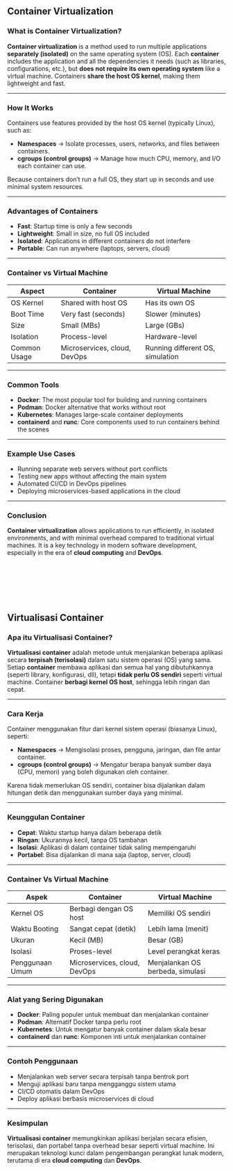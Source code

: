 
## Container Virtualization

### What is Container Virtualization?

**Container virtualization** is a method used to run multiple applications **separately (isolated)** on the same operating system (OS).
Each **container** includes the application and all the dependencies it needs (such as libraries, configurations, etc.), but **does not require its own operating system** like a virtual machine. Containers **share the host OS kernel**, making them lightweight and fast.

---

### How It Works

Containers use features provided by the host OS kernel (typically Linux), such as:

* **Namespaces** → Isolate processes, users, networks, and files between containers.
* **cgroups (control groups)** → Manage how much CPU, memory, and I/O each container can use.

Because containers don’t run a full OS, they start up in seconds and use minimal system resources.

---

### Advantages of Containers

* **Fast**: Startup time is only a few seconds
* **Lightweight**: Small in size, no full OS included
* **Isolated**: Applications in different containers do not interfere
* **Portable**: Can run anywhere (laptops, servers, cloud)

---

### Container vs Virtual Machine

| Aspect       | Container                    | Virtual Machine                  |
| ------------ | ---------------------------- | -------------------------------- |
| OS Kernel    | Shared with host OS          | Has its own OS                   |
| Boot Time    | Very fast (seconds)          | Slower (minutes)                 |
| Size         | Small (MBs)                  | Large (GBs)                      |
| Isolation    | Process-level                | Hardware-level                   |
| Common Usage | Microservices, cloud, DevOps | Running different OS, simulation |

---

### Common Tools

* **Docker**: The most popular tool for building and running containers
* **Podman**: Docker alternative that works without root
* **Kubernetes**: Manages large-scale container deployments
* **containerd** and **runc**: Core components used to run containers behind the scenes

---

### Example Use Cases

* Running separate web servers without port conflicts
* Testing new apps without affecting the main system
* Automated CI/CD in DevOps pipelines
* Deploying microservices-based applications in the cloud

---

### Conclusion

**Container virtualization** allows applications to run efficiently, in isolated environments, and with minimal overhead compared to traditional virtual machines.
It is a key technology in modern software development, especially in the era of **cloud computing** and **DevOps**.

<br/>
<br/>
<br/>
<br/>
<br/>

## Virtualisasi Container

### Apa itu Virtualisasi Container?

**Virtualisasi container** adalah metode untuk menjalankan beberapa aplikasi secara **terpisah (terisolasi)** dalam satu sistem operasi (OS) yang sama.
Setiap **container** membawa aplikasi dan semua hal yang dibutuhkannya (seperti library, konfigurasi, dll), tetapi **tidak perlu OS sendiri** seperti virtual machine. Container **berbagi kernel OS host**, sehingga lebih ringan dan cepat.

---

### Cara Kerja

Container menggunakan fitur dari kernel sistem operasi (biasanya Linux), seperti:

* **Namespaces** → Mengisolasi proses, pengguna, jaringan, dan file antar container.
* **cgroups (control groups)** → Mengatur berapa banyak sumber daya (CPU, memori) yang boleh digunakan oleh container.

Karena tidak memerlukan OS sendiri, container bisa dijalankan dalam hitungan detik dan menggunakan sumber daya yang minimal.

---

### Keunggulan Container

* **Cepat**: Waktu startup hanya dalam beberapa detik
* **Ringan**: Ukurannya kecil, tanpa OS tambahan
* **Isolasi**: Aplikasi di dalam container tidak saling mempengaruhi
* **Portabel**: Bisa dijalankan di mana saja (laptop, server, cloud)

---

### Container Vs Virtual Machine

| Aspek           | Container                    | Virtual Machine                  |
| --------------- | ---------------------------- | -------------------------------- |
| Kernel OS       | Berbagi dengan OS host       | Memiliki OS sendiri              |
| Waktu Booting   | Sangat cepat (detik)         | Lebih lama (menit)               |
| Ukuran          | Kecil (MB)                   | Besar (GB)                       |
| Isolasi         | Proses-level                 | Level perangkat keras            |
| Penggunaan Umum | Microservices, cloud, DevOps | Menjalankan OS berbeda, simulasi |

---

### Alat yang Sering Digunakan

* **Docker**: Paling populer untuk membuat dan menjalankan container
* **Podman**: Alternatif Docker tanpa perlu root
* **Kubernetes**: Untuk mengatur banyak container dalam skala besar
* **containerd** dan **runc**: Komponen inti untuk menjalankan container

---

### Contoh Penggunaan

* Menjalankan web server secara terpisah tanpa bentrok port
* Menguji aplikasi baru tanpa mengganggu sistem utama
* CI/CD otomatis dalam DevOps
* Deploy aplikasi berbasis microservices di cloud

---

### Kesimpulan

**Virtualisasi container** memungkinkan aplikasi berjalan secara efisien, terisolasi, dan portabel tanpa overhead besar seperti virtual machine.
Ini merupakan teknologi kunci dalam pengembangan perangkat lunak modern, terutama di era **cloud computing** dan **DevOps**.
